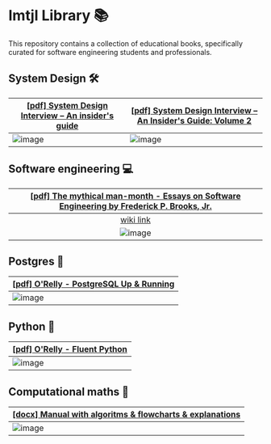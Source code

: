 # Imtjl Library 📚

This repository contains a collection of educational books, specifically curated
for software engineering students and professionals.

## System Design 🛠️

| [[pdf] System Design Interview – An insider's guide](https://drive.google.com/file/d/1f3V57DihaWTyWZZHNYkogbpxZYNL4btz/view?usp=drive_link) | [[pdf] System Design Interview – An Insider's Guide: Volume 2](https://drive.google.com/file/d/1GP1ve3fXZTpCtP_6UnOmOL9OxSGBmN4B/view?usp=sharing) |
| ------------------------------------------------------------------------------------------------------------------------------------------- | -------------------------------------------------------------------------------------------------------------------------------------------------- |
| ![image](https://github.com/Imtjl/Books/assets/43885024/c73e5316-bec4-4bba-a497-c2cf0d5e2bf9)                                               | ![image](https://github.com/Imtjl/Books/assets/43885024/b3e73059-6e40-41a9-95d6-1c035ccefd2d)                                                      |

## Software engineering 💻

| [[pdf] The mythical man-month - Essays on Software Engineering by Frederick P. Brooks, Jr.](https://drive.google.com/file/d/1IUCM-_fxkMaKE0j3LKyBAkuoEpLIGgz4/view?usp=sharing) |
| :-----------------------------------------------------------------------------------------------------------------------------------------------------------------------------: |
|                                                        [wiki link](https://en.wikipedia.org/wiki/The_Mythical_Man-Month)                                                        |
|                                            ![image](https://github.com/user-attachments/assets/7300d713-ded8-46e4-bc17-481f75f113d1)                                            |

## Postgres 🐘

| [[pdf] O'Relly - PostgreSQL Up & Running](https://drive.google.com/file/d/1dDTJkoiSLfGXC4oUPafOSKHJdJYhsOB_/view?usp=sharing) |
| ----------------------------------------------------------------------------------------------------------------------------- |
| ![image](https://github.com/user-attachments/assets/48eff226-d0d3-4a4e-bd4c-ffbb942bda48)                                     |

## Python 🐍

| [[pdf] O'Relly - Fluent Python](https://drive.google.com/file/d/1FcrmELz0DADVtjwvKAOX4yEHZjarJN7t/view?usp=drive_link) |
| ---------------------------------------------------------------------------------------------------------------------- |
| ![image](https://github.com/user-attachments/assets/9b22551b-4cb0-4a6c-8cb2-f15620c85ea9)                              |

## Computational maths 🧮

| [[docx] Manual with algoritms & flowcharts & explanations](https://docs.google.com/document/d/1d3Tv7cvTdLVpM5Piy40Ysve1zZHx6vz3/edit?usp=drive_link&ouid=113751677932979310082&rtpof=true&sd=true) |
| -------------------------------------------------------------------------------------------------------------------------------------------------------------------------------------------------- |
| ![image](https://github.com/user-attachments/assets/bc2b7a79-63e8-4705-9928-8d789f302ca9)                                                                                                          |
